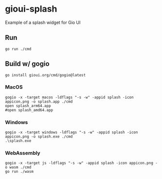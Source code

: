 # gioui-splash

Example of a splash widget for Gio UI

## Run

```shell
go run ./cmd
```

## Build w/ gogio

```shell
go install gioui.org/cmd/gogio@latest
```

### MacOS

```shell
gogio -x -target macos -ldflags "-s -w" -appid splash -icon appicon.png -o splash.app ./cmd
open splash_arm64.app 
#open splash_amd64.app 
```

### Windows

```shell
gogio -x -target windows -ldflags "-s -w" -appid splash -icon appicon.png -o splash.exe ./cmd
.\splash.exe
```

### WebAssembly

```shell
gogio -x -target js -ldflags "-s -w" -appid splash -icon appicon.png -o wasm ./cmd
go run ./wasm
```
